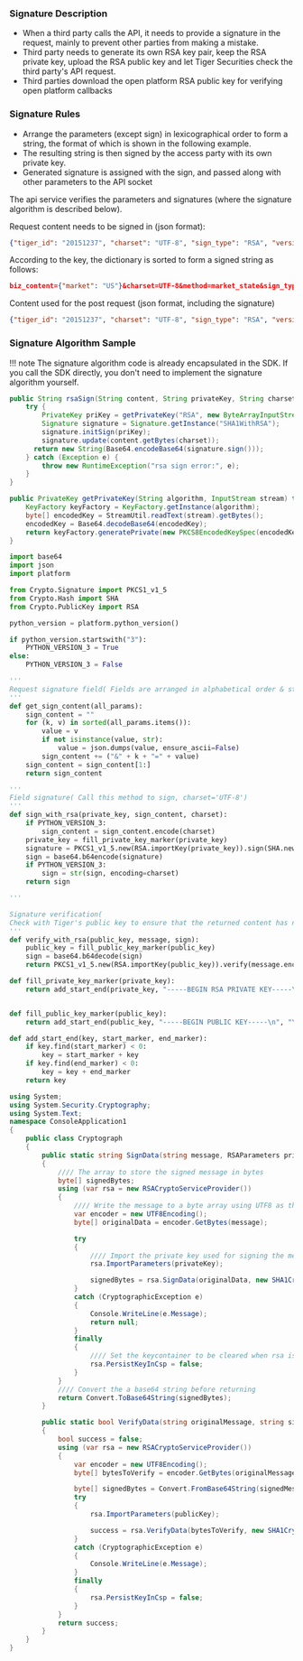 ### Signature Description

* When a third party calls the API, it needs to provide a signature in the request, mainly to prevent other parties from making a mistake.
* Third party needs to generate its own RSA key pair, keep the RSA private key, upload the RSA public key and let Tiger Securities check the third party's API request.
* Third parties download the open platform RSA public key for verifying open platform callbacks

### Signature Rules

* Arrange the parameters (except sign) in lexicographical order to form a string, the format of which is shown in the following example.
* The resulting string is then signed by the access party with its own private key.
* Generated signature is assigned with the sign, and passed along with other parameters to the API socket

The api service verifies the parameters and signatures (where the signature algorithm is described below).

Request content needs to be signed in (json format):

```json
{"tiger_id": "20151237", "charset": "UTF-8", "sign_type": "RSA", "version": "1.0", "method": "market_state", "biz_content": "{\"market\": \"US\"}", "timestamp": "2018-11-26 15:31:19"}
```

According to the key, the dictionary is sorted to form a signed string as follows:

```json
biz_content={"market": "US"}&charset=UTF-8&method=market_state&sign_type=RSA&tiger_id=20151237&timestamp=2018-11-26 15:31:19&version=1.0
```

Content used for the post request (json format, including the signature)

```json
{"tiger_id": "20151237", "charset": "UTF-8", "sign_type": "RSA", "version": "1.0", "method": "market_state", "biz_content": "{\"market\": \"US\"}", "timestamp": "2018-11-26 15:33:27", "sign": "tP1NandnEdB7LTiYoMGUF4="}
```

### Signature Algorithm Sample

!!! note
    The signature algorithm code is already encapsulated in the SDK. If you call the SDK directly, you don't need to implement the signature algorithm yourself.

```java tab="Java"
public String rsaSign(String content, String privateKey, String charset) {
    try {
        PrivateKey priKey = getPrivateKey("RSA", new ByteArrayInputStream(privateKey.getBytes()));
        Signature signature = Signature.getInstance("SHA1WithRSA");
        signature.initSign(priKey);
        signature.update(content.getBytes(charset));
      return new String(Base64.encodeBase64(signature.sign()));
    } catch (Exception e) {
        throw new RuntimeException("rsa sign error:", e);
    }
}

public PrivateKey getPrivateKey(String algorithm, InputStream stream) throws Exception {
    KeyFactory keyFactory = KeyFactory.getInstance(algorithm);
    byte[] encodedKey = StreamUtil.readText(stream).getBytes();
    encodedKey = Base64.decodeBase64(encodedKey);
    return keyFactory.generatePrivate(new PKCS8EncodedKeySpec(encodedKey));
}
```

```python tab="Python"
import base64
import json
import platform

from Crypto.Signature import PKCS1_v1_5
from Crypto.Hash import SHA
from Crypto.PublicKey import RSA

python_version = platform.python_version()

if python_version.startswith("3"):
    PYTHON_VERSION_3 = True
else:
    PYTHON_VERSION_3 = False

'''
Request signature field( Fields are arranged in alphabetical order & stitched)
'''
def get_sign_content(all_params):
    sign_content = ""
    for (k, v) in sorted(all_params.items()):
        value = v
        if not isinstance(value, str):
            value = json.dumps(value, ensure_ascii=False)
        sign_content += ("&" + k + "=" + value)
    sign_content = sign_content[1:]
    return sign_content

'''
Field signature( Call this method to sign, charset='UTF-8')
'''
def sign_with_rsa(private_key, sign_content, charset):
    if PYTHON_VERSION_3:
        sign_content = sign_content.encode(charset)
    private_key = fill_private_key_marker(private_key)
    signature = PKCS1_v1_5.new(RSA.importKey(private_key)).sign(SHA.new(sign_content))
    sign = base64.b64encode(signature)
    if PYTHON_VERSION_3:
        sign = str(sign, encoding=charset)
    return sign

'''

Signature verification(
Check with Tiger's public key to ensure that the returned content has not been tampered)
'''
def verify_with_rsa(public_key, message, sign):
    public_key = fill_public_key_marker(public_key)
    sign = base64.b64decode(sign)
    return PKCS1_v1_5.new(RSA.importKey(public_key)).verify(message.encode('utf8'), sign)

def fill_private_key_marker(private_key):
    return add_start_end(private_key, "-----BEGIN RSA PRIVATE KEY-----\n", "\n-----END RSA PRIVATE KEY-----")


def fill_public_key_marker(public_key):
    return add_start_end(public_key, "-----BEGIN PUBLIC KEY-----\n", "\n-----END PUBLIC KEY-----")

def add_start_end(key, start_marker, end_marker):
    if key.find(start_marker) < 0:
        key = start_marker + key
    if key.find(end_marker) < 0:
        key = key + end_marker
    return key
```

```C# tab="C#"
using System;
using System.Security.Cryptography;
using System.Text;
namespace ConsoleApplication1
{
    public class Cryptograph
    {
        public static string SignData(string message, RSAParameters privateKey)
        {
            //// The array to store the signed message in bytes
            byte[] signedBytes;
            using (var rsa = new RSACryptoServiceProvider())
            {
                //// Write the message to a byte array using UTF8 as the encoding.
                var encoder = new UTF8Encoding();
                byte[] originalData = encoder.GetBytes(message);

                try
                {
                    //// Import the private key used for signing the message
                    rsa.ImportParameters(privateKey);

                    signedBytes = rsa.SignData(originalData, new SHA1CryptoServiceProvider());
                }
                catch (CryptographicException e)
                {
                    Console.WriteLine(e.Message);
                    return null;
                }
                finally
                {
                    //// Set the keycontainer to be cleared when rsa is garbage collected.
                    rsa.PersistKeyInCsp = false;
                }
            }
            //// Convert the a base64 string before returning
            return Convert.ToBase64String(signedBytes);
        }

        public static bool VerifyData(string originalMessage, string signedMessage, RSAParameters publicKey)
        {
            bool success = false;
            using (var rsa = new RSACryptoServiceProvider())
            {
                var encoder = new UTF8Encoding();
                byte[] bytesToVerify = encoder.GetBytes(originalMessage);

                byte[] signedBytes = Convert.FromBase64String(signedMessage);
                try
                {
                    rsa.ImportParameters(publicKey);

                    success = rsa.VerifyData(bytesToVerify, new SHA1CryptoServiceProvider(), signedBytes);
                }
                catch (CryptographicException e)
                {
                    Console.WriteLine(e.Message);
                }
                finally
                {
                    rsa.PersistKeyInCsp = false;
                }
            }
            return success;
        }
    }
}
```